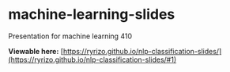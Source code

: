 # machine-learning-slides
Presentation for machine learning 410

**Viewable here:** [https://ryrizo.github.io/nlp-classification-slides/](https://ryrizo.github.io/nlp-classification-slides/#1)
